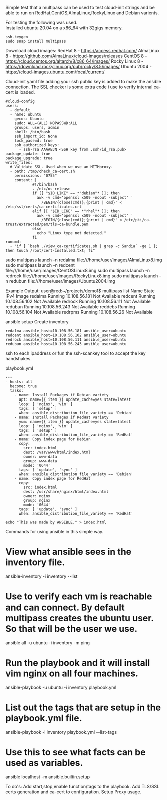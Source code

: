 
Simple test that a multipass can be used to test cloud-init strings and be able to run on RedHat,CentOS,AlmaLinux,RockyLinux and Debian varients.  

For testing the following was used.  
Installed ubuntu 20.04 on a x86_64 with 32gigs memory.
```
ssh-keygen 
sudo snap install multipass
```
Download cloud images:
 RedHat 8	- https://access.redhat.com/
 AlmaLinux 8	- https://github.com/AlmaLinux/cloud-images/releases
 CentOS 8	- https://cloud.centos.org/altarch/8/x86_64/images/
 Rocky Linux 8  - https://download.rockylinux.org/pub/rocky/8.5/images/
 Ubuntu 2004    - https://cloud-images.ubuntu.com/focal/current/

Cloud-init yaml file adding your ssh public key is added to make the ansible connection.  The SSL checker is some extra code i use to verify internal ca-cert is loaded. 
```
#cloud-config
users:
  - default
  - name: ubuntu
    gecos: Ubuntu
    sudo: ALL=(ALL) NOPASSWD:ALL
    groups: users, admin
    shell: /bin/bash
    ssh_import_id: None
    lock_passwd: true
    ssh_authorized_keys:
      - ssh-rsa AAAAB3N <SSH key from .ssh/id_rsa.pub>
package_update: true
package_upgrade: true
write_files:
  # Validate SSL. Used when we use an MITMproxy.  
  - path: /tmp/check_ca-cert.sh
    permissions: "0755"
    content: |
            #!/bin/bash
            . /etc/os-release
            if [[ "$ID_LIKE" == *"debian"* ]]; then
              awk -v cmd='openssl x509 -noout -subject' '
                /BEGIN/{close(cmd)};{print | cmd}' < /etc/ssl/certs/ca-certificates.crt
            elif [[ "$ID_LIKE" == *"rhel"* ]]; then
              awk -v cmd='openssl x509 -noout -subject' '
                /BEGIN/{close(cmd)};{print | cmd}' < /etc/pki/ca-trust/extracted/pem/tls-ca-bundle.pem
            else
              echo "Linux type not detected."
            fi
runcmd:
  - "if [ `bash ./view_ca-certificates.sh | grep -c Sandia` -ge 1 ]; then touch /root/cert-installed.txt; fi"
``` 
sudo multipass launch -n redalma file:///home/user/images/AlmaLinux8.img
sudo multipass launch -n redcent file:///home/user/images/CentOSLinux8.img
sudo multipass launch -n redrock file:///home/user/images/RockyLinux8.img
sudo multipass launch -n redubun file:///home/user/images/Ubuntu2004.img


Example Output:
user@red:~/projects/demo1$ multipass list
Name                    State             IPv4             Image
redalma                 Running           10.108.56.181    Not Available
redcent                 Running           10.108.56.102    Not Available
redrock                 Running           10.108.56.111    Not Available
redubun                 Running           10.108.56.243    Not Available
reddebs                 Running           10.108.56.104    Not Available
redrpms                 Running           10.108.56.26     Not Available

ansible setup
Create inventory
```
redalma ansible_host=10.108.56.181 ansible_user=ubuntu
redcent ansible_host=10.108.56.102 ansible_user=ubuntu
redrock ansible_host=10.108.56.111 ansible_user=ubuntu
redubun ansible_host=10.108.56.243 ansible_user=ubuntu
```
ssh to each ipaddress or fun the ssh-scankey tool to accept the key handshakes.

playbook.yml
```
---
- hosts: all
  become: true
  tasks:
    - name: Install Packages if Debian variety
      apt: name={{ item }} update_cache=yes state=latest
      loop: [ 'nginx', 'vim' ]
      tags: [ 'setup' ]
      when: ansible_distribution_file_variety == 'Debian'
    - name: Install Packages if RedHat variety
      yum: name={{ item }} update_cache=yes state=latest
      loop: [ 'nginx', 'vim' ]
      tags: [ 'setup' ]
      when: ansible_distribution_file_variety == 'RedHat'
    - name: Copy index page for Debian
      copy:
        src: index.html
        dest: /var/www/html/index.html
        owner: www-data
        group: www-data
        mode: '0644'
      tags: [ 'update', 'sync' ]
      when: ansible_distribution_file_variety == 'Debian'
    - name: Copy index page for RedHat
      copy:
        src: index.html
        dest: /usr/share/nginx/html/index.html
        owner: nginx
        group: nginx
        mode: '0644'
      tags: [ 'update', 'sync' ]
      when: ansible_distribution_file_variety == 'RedHat'
``` 

```
echo "This was made by ANSIBLE." > index.html
```

Commands for using ansible in this simple way.
# View what ansible sees in the inventory file.
ansible-inventory -i inventory --list

# Use to verify each vm is reachable and can connect. By default multipass creates the ubuntu user.  So that will be the user we use. 
ansible all -u ubuntu -i inventory -m ping
# Run the playbook and it will install vim nginx on all four machines.
ansible-playbook -u ubuntu -i inventory playbook.yml 
# List out the tags that are setup in the playbook.yml file.
ansible-playbook -i inventory playbook.yml --list-tags
# Use this to see what facts can be used as variables.
ansible localhost -m ansible.builtin.setup


To do's:
  Add start,stop,enable function/tags to the playbook. 
  Add TLS/SSL certs generation and ca-cert to configuration. 
  Setup Proxy usage. 
